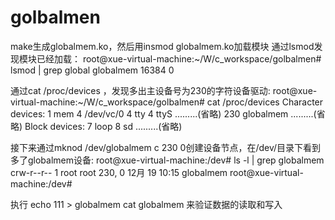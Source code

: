 # golbalmen

make生成globalmem.ko，然后用insmod globalmem.ko加载模块
通过lsmod发现模块已经加载：
root@xue-virtual-machine:~/W/c_workspace/golbalmen# lsmod | grep global
globalmem              16384  0

通过cat /proc/devices ，发现多出主设备号为230的字符设备驱动:
root@xue-virtual-machine:~/W/c_workspace/golbalmen# cat /proc/devices
Character devices:
  1 mem
  4 /dev/vc/0
  4 tty
  4 ttyS
.........(省略)
230 globalmem
.........(省略)
Block devices:
  7 loop
  8 sd
.........(省略)



接下来通过mknod /dev/globalmem c 230 0创建设备节点，在/dev/目录下看到多了globalmem设备:
root@xue-virtual-machine:/dev# ls -l | grep globalmem
crw-r--r-- 1 root root    230,   0 12月 19 10:15 globalmem
root@xue-virtual-machine:/dev# 


执行
echo 111 > globalmem
cat globalmem
来验证数据的读取和写入
